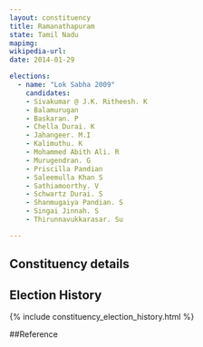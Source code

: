 ```yaml
---
layout: constituency
title: Ramanathapuram
state: Tamil Nadu
mapimg: 
wikipedia-url: 
date: 2014-01-29

elections: 
  - name: "Lok Sabha 2009"
    candidates: 
    - Sivakumar @ J.K. Ritheesh. K 
    - Balamurugan 
    - Baskaran. P 
    - Chella Durai. K 
    - Jahangeer. M.I 
    - Kalimuthu. K 
    - Mohammed Abith Ali. R 
    - Murugendran. G 
    - Priscilla Pandian 
    - Saleemulla Khan S 
    - Sathiamoorthy. V 
    - Schwartz Durai. S 
    - Shanmugaiya Pandian. S 
    - Singai Jinnah. S 
    - Thirunnavukkarasar. Su 

---
```

## Constituency details


## Election History
{% include constituency_election_history.html %}

##Reference
